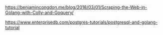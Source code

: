 

<!-- colly -->
https://benjamincongdon.me/blog/2018/03/01/Scraping-the-Web-in-Golang-with-Colly-and-Goquery/

<!-- Posgresql -->
https://www.enterprisedb.com/postgres-tutorials/postgresql-and-golang-tutorial